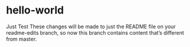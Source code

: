 # hello-world
Just Test
These changes will be made to just the README file on your readme-edits branch, so now this branch contains content that’s different from master.


